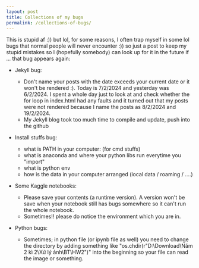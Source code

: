 ```yaml
---
layout: post
title: Collections of my bugs
permalink: /collections-of-bugs/
---
```


This is stupid af :)) but lol, for some reasons, I often trap myself in some lol bugs that normal people will never encounter :)) so just a post to keep my stupid mistakes so I (hopefully somebody) can look up for it in the future if ... that bug appears again:

- Jekyll bug: 
    - Don't name your posts with the date exceeds your current date or it won't be rendered :). Today is 7/2/2024 and yesterday was 6/2/2024. I spent a whole day just to look at and check whether the for loop in index.html had any faults and it turned out that my posts were not rendered because I name the posts as 8/2/2024 and 19/2/2024.
    - My Jekyll blog took too much time to compile and update, push into the github

- Install stuffs bug:
    - what is PATH in your computer: (for cmd stuffs)
    - what is anaconda and where your python libs run everytime you "import"
    - what is python env
    - how is the data in your computer arranged (local data / roaming / ....)

- Some Kaggle notebooks:
    - Please save your contents (a runtime version). A version won't be save when your notebook still has bugs somewhere so it can't run the whole notebook.
    - Sometimes!! please do notice the environment which you are in. 

- Python bugs:
    - Sometimes; in python file (or ipynb file as well) you need to change the directory by adding something like "os.chdir(r"D:\Download\Năm 2 kì 2\Xử lý ảnh\BT\HW2")" into the beginning so your file can read the image or something.